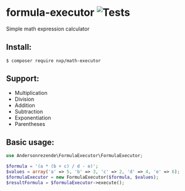 # formula-executor ![Tests](https://github.com/AndersonRezende/formula-executor/actions/workflows/php.yml/badge.svg)
Simple math expression calculator

## Install:
```
$ composer require nxp/math-executor
```

## Support:
* Multiplication
* Division
* Addition
* Subtraction
* Exponentiation
* Parentheses

## Basic usage:
```php
use Andersonrezende\FormulaExecutor\FormulaExecutor;

$formula = '(a * (b + c) / d - e)';
$values = array('a' => 5, 'b' => 3, 'c' => 2, 'd' => 4, 'e' => 6);
$formulaExecutor = new FormulaExecutor($formula, $values);
$resultFormula = $formulaExecutor->execute();
```

